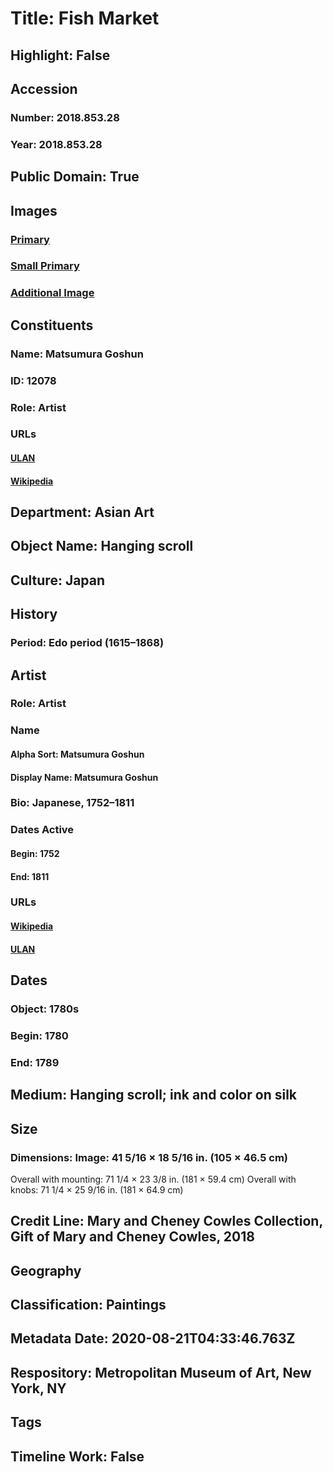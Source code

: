 # Title: Fish Market
## Highlight: False
## Accession
### Number: 2018.853.28
### Year: 2018.853.28
## Public Domain: True
## Images
### [Primary](https://images.metmuseum.org/CRDImages/as/original/DP-19320-002.jpg)
### [Small Primary](https://images.metmuseum.org/CRDImages/as/web-large/DP-19320-002.jpg)
### [Additional Image](https://images.metmuseum.org/CRDImages/as/original/DP-19320-001.jpg)
## Constituents
### Name: Matsumura Goshun
### ID: 12078
### Role: Artist
### URLs
#### [ULAN](http://vocab.getty.edu/page/ulan/500121199)
#### [Wikipedia](https://www.wikidata.org/wiki/Q960116)
## Department: Asian Art
## Object Name: Hanging scroll
## Culture: Japan
## History
### Period: Edo period (1615–1868)
## Artist
### Role: Artist
### Name
#### Alpha Sort: Matsumura Goshun
#### Display Name: Matsumura Goshun
### Bio: Japanese, 1752–1811
### Dates Active
#### Begin: 1752
#### End: 1811
### URLs
#### [Wikipedia](https://www.wikidata.org/wiki/Q960116)
#### [ULAN](http://vocab.getty.edu/page/ulan/500121199)
## Dates
### Object: 1780s
### Begin: 1780
### End: 1789
## Medium: Hanging scroll; ink and color on silk
## Size
### Dimensions: Image: 41 5/16 × 18 5/16 in. (105 × 46.5 cm)
Overall with mounting: 71 1/4 × 23 3/8 in. (181 × 59.4 cm)
Overall with knobs: 71 1/4 × 25 9/16 in. (181 × 64.9 cm)
## Credit Line: Mary and Cheney Cowles Collection, Gift of Mary and Cheney Cowles, 2018
## Geography
## Classification: Paintings
## Metadata Date: 2020-08-21T04:33:46.763Z
## Respository: Metropolitan Museum of Art, New York, NY
## Tags
## Timeline Work: False